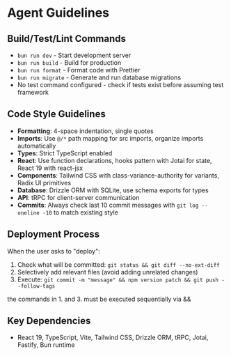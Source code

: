 # Agent Guidelines

## Build/Test/Lint Commands

- `bun run dev` - Start development server
- `bun run build` - Build for production
- `bun run format` - Format code with Prettier
- `bun run migrate` - Generate and run database migrations
- No test command configured - check if tests exist before assuming test framework

## Code Style Guidelines

- **Formatting**: 4-space indentation, single quotes
- **Imports**: Use `@/*` path mapping for src imports, organize imports automatically
- **Types**: Strict TypeScript enabled
- **React**: Use function declarations, hooks pattern with Jotai for state, React 19 with react-jsx
- **Components**: Tailwind CSS with class-variance-authority for variants, Radix UI primitives
- **Database**: Drizzle ORM with SQLite, use schema exports for types
- **API**: tRPC for client-server communication
- **Commits**: Always check last 10 commit messages with `git log --oneline -10` to match existing style

## Deployment Process

When the user asks to "deploy":

1. Check what will be committed: `git status && git diff --no-ext-diff`
2. Selectively add relevant files (avoid adding unrelated changes)
3. Execute: `git commit -m "message" && npm version patch && git push --follow-tags`

the commands in 1. and 3. must be executed sequentially via &&

## Key Dependencies

- React 19, TypeScript, Vite, Tailwind CSS, Drizzle ORM, tRPC, Jotai, Fastify, Bun runtime
